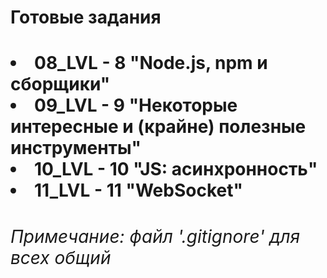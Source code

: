 <h1>Готовые задания<h1>

<li>08_LVL - 8 "Node.js, npm и сборщики"
<li>09_LVL - 9 "Некоторые интересные и (крайне) полезные инструменты"
<li>10_LVL - 10 "JS: асинхронность"
<li>11_LVL - 11 "WebSocket"

<h6>Примечание: файл '.gitignore' для всех общий
